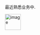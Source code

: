 最近熟悉业务中.

<img width="53" height="53" alt="image" src="https://github.com/user-attachments/assets/a31a35c5-3a7b-4793-a08f-12aaaef00613" />
